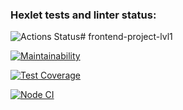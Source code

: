 ### Hexlet tests and linter status:
![Actions Status](/workflows/hexlet-check/badge.svg)# frontend-project-lvl1

[![Maintainability](https://api.codeclimate.com/v1/badges/d89078cbf3e3e39cf645/maintainability)](https://codeclimate.com/github/Dmitry841/frontend-project-lvl2/maintainability)

[![Test Coverage](https://api.codeclimate.com/v1/badges/d89078cbf3e3e39cf645/test_coverage)](https://codeclimate.com/github/Dmitry841/frontend-project-lvl2/test_coverage)

[![Node CI](https://github.com/Dmitry841/frontend-project-lvl2/workflows/Node%20CI/badge.svg)](https://github.com/Dmitry841/frontend-project-lvl2/actions)
